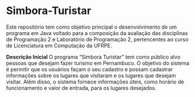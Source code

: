 # Simbora-Turistar
Este repositório tem como objetivo principal o desenvolvimento de um programa em Java voltado para a composição da avaliação das disciplinas de Programação 2 e Laboratório de Programação 2, pertencentes ao curso de Licenciatura em Computação da UFRPE.

**Descrição Inicial**
O programa “Simbora Turistar” tem como público alvo pessoas que desejam fazer turismo em Pernambuco. O objetivo do sistema é permitir que os usuários façam o seu cadastro e possam cadastrar informações sobre os lugares que visitaram e os lugares que desejam visitar. Além disso, o sistema fornece informações úteis, como horário de funcionamento e valor de entrada, para os lugares desejados.
